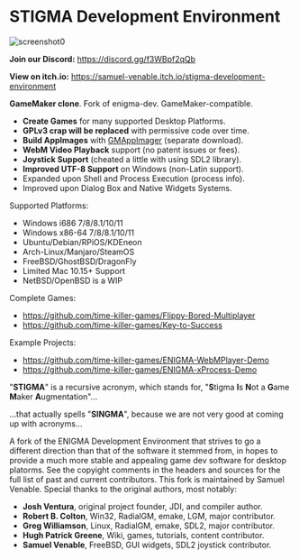 # STIGMA Development Environment

![screenshot0](https://github.com/time-killer-games/stigma-dev/raw/master/Resources/screenshot0.png)

**Join our Discord:** https://discord.gg/f3WBpf2qQb

**View on itch.io:** https://samuel-venable.itch.io/stigma-development-environment

**GameMaker clone**. Fork of enigma-dev. GameMaker-compatible.

- **Create Games** for many supported Desktop Platforms.
- **GPLv3 crap will be replaced** with permissive code over time.
- **Build AppImages** with [GMAppImager](https://www.youtube.com/watch?v=5hWqH8Igh_U) (separate download).
- **WebM Video Playback** support (no patent issues or fees).
- **Joystick Support** (cheated a little with using SDL2 library).
- **Improved UTF-8 Support** on Windows (non-Latin support).
- Expanded upon Shell and Process Execution (process info).
- Improved upon Dialog Box and Native Widgets Systems.

Supported Platforms:

- Windows i686 7/8/8.1/10/11
- Windows x86-64 7/8/8.1/10/11
- Ubuntu/Debian/RPiOS/KDEneon
- Arch-Linux/Manjaro/SteamOS
- FreeBSD/GhostBSD/DragonFly
- Limited Mac 10.15+ Support
- NetBSD/OpenBSD is a WIP

Complete Games:

- https://github.com/time-killer-games/Flippy-Bored-Multiplayer
- https://github.com/time-killer-games/Key-to-Success

Example Projects:

- https://github.com/time-killer-games/ENIGMA-WebMPlayer-Demo
- https://github.com/time-killer-games/ENIGMA-xProcess-Demo

"**STIGMA**" is a recursive acronym, which stands for, "**S**tigma **I**s **N**ot a **G**ame **M**aker **A**ugmentation"...

...that actually spells "**SINGMA**", because we are not very good at coming up with acronyms...

A fork of the ENIGMA Development Environment that strives to go a different direction than that of the software it stemmed from, in hopes to provide a much more stable and appealing game dev software for desktop platorms. See the copyight comments in the headers and sources for the full list of past and current contributors. This fork is maintained by Samuel Venable. Special thanks to the original authors, most notably:

- **Josh Ventura**, original project founder, JDI, and compiler author.
- **Robert B. Colton**, Win32, RadialGM, emake, LGM, major contributor.
- **Greg Williamson**, Linux, RadialGM, emake, SDL2, major contributor.
- **Hugh Patrick Greene**, Wiki, games, tutorials, content contributor.
- **Samuel Venable**, FreeBSD, GUI widgets, SDL2 joystick contributor.
